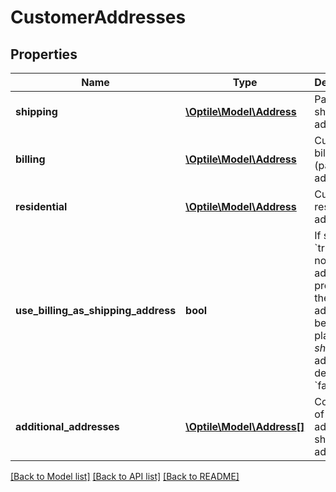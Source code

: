 # CustomerAddresses

## Properties
Name | Type | Description | Notes
------------ | ------------- | ------------- | -------------
**shipping** | [**\Optile\Model\Address**](Address.md) | Payment shipping address. | [optional] 
**billing** | [**\Optile\Model\Address**](Address.md) | Customer billing (payment) address. | [optional] 
**residential** | [**\Optile\Model\Address**](Address.md) | Customer residential address. | [optional] 
**use_billing_as_shipping_address** | **bool** | If set to &#x60;true&#x60; and no _shipping_ address is provided the _billing_ address will be used in place of _shipping_ address. By default &#x60;false&#x60;. | [optional] 
**additional_addresses** | [**\Optile\Model\Address[]**](Address.md) | Collection of additional shipping addresses. | [optional] 

[[Back to Model list]](../README.md#documentation-for-models) [[Back to API list]](../README.md#documentation-for-api-endpoints) [[Back to README]](../README.md)



